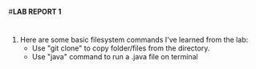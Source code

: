 #**LAB REPORT 1**
#
1. Here are some basic filesystem commands I've learned from the lab:
   - Use "git clone" to copy folder/files from the directory.
   - Use "java" command to run a .java file on terminal
